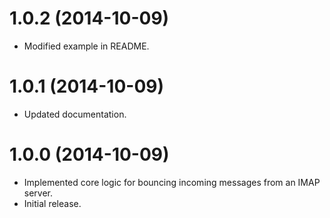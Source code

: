 # 1.0.2 (2014-10-09)

  * Modified example in README.

# 1.0.1 (2014-10-09)

  * Updated documentation.

# 1.0.0 (2014-10-09)

  * Implemented core logic for bouncing incoming messages from an IMAP server.
  * Initial release.

